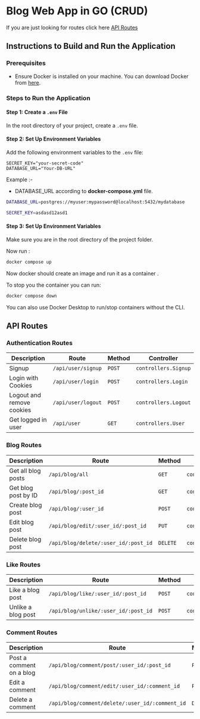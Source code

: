 # Blog Web App in GO (CRUD)
If you are just looking for routes click here [API Routes](#api-routes)

## Instructions to Build and Run the Application

### Prerequisites
- Ensure Docker is installed on your machine. You can download Docker from [here](https://www.docker.com/products/docker-desktop).

### Steps to Run the Application

#### Step 1: Create a `.env` File
In the root directory of your project, create a `.env` file.

#### Step 2: Set Up Environment Variables
Add the following environment variables to the `.env` file:

```plaintext
SECRET_KEY="your-secret-code"
DATABASE_URL="Your-DB-URL"
```
 Example :- 
<br>
- DATABASE_URL according to **docker-compose.yml** file.

```bash
DATABASE_URL=postgres://myuser:mypassword@localhost:5432/mydatabase
```
```bash
SECRET_KEY=asdasd12asd1
```
#### Step 3: Set Up Environment Variables
Make sure you are in the root directory of the project folder.

Now run : <br>

```bash
docker compose up
```
Now docker should create an image and run it as a container .

To stop you the container you can run: <br>
```bash
docker compose down
```
You can also use Docker Desktop to run/stop containers without the CLI.


## API Routes

### Authentication Routes

| **Description**          | **Route**              | **Method** | **Controller**       |
|--------------------------|------------------------|------------|----------------------|
| Signup                   | `/api/user/signup`     | `POST`     | `controllers.Signup` |
| Login with Cookies       | `/api/user/login`      | `POST`     | `controllers.Login`  |
| Logout and remove cookies| `/api/user/logout`     | `POST`     | `controllers.Logout` |
| Get logged in user       | `/api/user`            | `GET`      | `controllers.User`   |

### Blog Routes

| **Description**            | **Route**                           | **Method** | **Controller**                   |
|----------------------------|-------------------------------------|------------|----------------------------------|
| Get all blog posts         | `/api/blog/all`                     | `GET`      | `controllers.GetAllPosts`        |
| Get blog post by ID        | `/api/blog/:post_id`                | `GET`      | `controllers.GetPostWithIdHandler`|
| Create blog post           | `/api/blog/:user_id`                | `POST`     | `controllers.CreateBlog`         |
| Edit blog post             | `/api/blog/edit/:user_id/:post_id`  | `PUT`      | `controllers.EditPost`           |
| Delete blog post           | `/api/blog/delete/:user_id/:post_id`| `DELETE`   | `controllers.DeletePost`         |

### Like Routes

| **Description**       | **Route**                              | **Method** | **Controller**          |
|-----------------------|----------------------------------------|------------|-------------------------|
| Like a blog post      | `/api/blog/like/:user_id/:post_id`     | `POST`     | `controllers.LikePost`  |
| Unlike a blog post    | `/api/blog/unlike/:user_id/:post_id`   | `POST`     | `controllers.UnlikePost`|

### Comment Routes

| **Description**         | **Route**                                    | **Method** | **Controller**             |
|-------------------------|----------------------------------------------|------------|----------------------------|
| Post a comment on a blog| `/api/blog/comment/post/:user_id/:post_id`   | `POST`     | `controllers.PostComment`  |
| Edit a comment          | `/api/blog/comment/edit/:user_id/:comment_id`| `PUT`      | `controllers.EditComment`  |
| Delete a comment        | `/api/blog/comment/delete/:user_id/:comment_id`| `DELETE`   | `controllers.DeleteComment`|